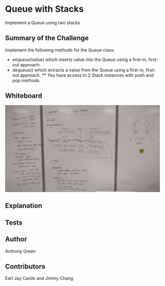# Queue with Stacks
Implement a Queue using two stacks

## Summary of the Challenge
Implement the following methods for the Queue class:

- *enqueue(value)* which inserts value into the Queue using a first-in, first-out approach.
- *dequeue()* which extracts a value from the Queue using a first-in, first-out approach.
** You have access to 2 Stack instances with push and pop methods.

## Whiteboard
![WhiteboardChallenge11](https://github.com/cascadianrebel/data-structures-and-algorithms/blob/master/assets/QueueWithStacksWhiteboard.jpg)

## Explanation

## Tests

## Author
Anthony Green

## Contributors
Earl Jay  Caoile and Jimmy Chang
